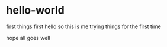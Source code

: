 # hello-world
first things first
hello so this is me trying things for the first time

hope all goes well
